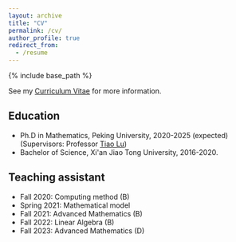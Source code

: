 ```yaml
---
layout: archive
title: "CV"
permalink: /cv/
author_profile: true
redirect_from:
  - /resume
---
```


{% include base_path %}

See my [Curriculum Vitae]() for more information.

## Education

* Ph.D in Mathematics, Peking University, 2020-2025 (expected) (Supervisors: Professor [Tiao Lu](http://dsec.pku.edu.cn/~tlu))
* Bachelor of Science, Xi'an Jiao Tong University, 2016-2020.

## Teaching assistant
* Fall 2020: Computing method (B)
* Spring 2021: Mathematical model
* Fall 2021: Advanced Mathematics (B)
* Fall 2022: Linear Algebra (B)
* Fall 2023: Advanced Mathematics (D)

